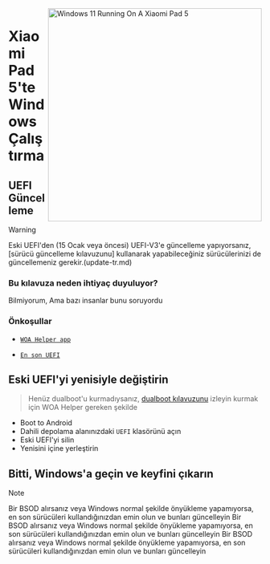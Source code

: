 <img align="right" src="https://raw.githubusercontent.com/erdilS/Port-Windows-11-Xiaomi-Pad-5/main/nabu.png" width="425" alt="Windows 11 Running On A Xiaomi Pad 5">

# Xiaomi Pad 5'te Windows Çalıştırma

## UEFI Güncelleme
> [!Warning]
> Eski UEFI'den (15 Ocak veya öncesi) UEFI-V3'e güncelleme yapıyorsanız, [sürücü güncelleme kılavuzunu] kullanarak yapabileceğiniz sürücülerinizi de güncellemeniz gerekir.(update-tr.md)

### Bu kılavuza neden ihtiyaç duyuluyor?

Bilmiyorum, Ama bazı insanlar bunu soruyordu 

### Önkoşullar
- [```WOA Helper app```](https://github.com/erdilS/Port-Windows-11-Xiaomi-Pad-5/releases/download/dualboot/woahelper.apk)
  
- [```En son UEFI```](https://github.com/erdilS/Port-Windows-11-Xiaomi-Pad-5/releases/download/UEFI/uefi-v3.img)

## Eski UEFI'yi yenisiyle değiştirin
> Henüz dualboot'u kurmadıysanız, [dualboot kılavuzunu](/guide/Turkish/dualboot-tr.md) izleyin kurmak için WOA Helper gereken şekilde
- Boot to Android
- Dahili depolama alanınızdaki `UEFI` klasörünü açın
- Eski UEFI'yi silin
- Yenisini içine yerleştirin

## Bitti, Windows'a geçin ve keyfini çıkarın 

> [!NOTE]
>  Bir BSOD alırsanız veya Windows normal şekilde önyükleme yapamıyorsa, en son sürücüleri kullandığınızdan emin olun ve bunları güncelleyin Bir BSOD alırsanız veya Windows normal şekilde önyükleme yapamıyorsa, en son sürücüleri kullandığınızdan emin olun ve bunları güncelleyin Bir BSOD alırsanız veya Windows normal şekilde önyükleme yapamıyorsa, en son sürücüleri kullandığınızdan emin olun ve bunları güncelleyin 

